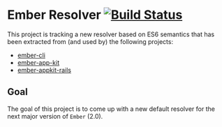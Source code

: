 # Ember Resolver [![Build Status](https://travis-ci.org/ember-cli/ember-resolver.svg?branch=master)](https://travis-ci.org/ember-cli/ember-resolver)

This project is tracking a new resolver based on ES6 semantics that has been extracted from (and used by) the following projects:

* [ember-cli](https://github.com/ember-cli/ember-cli)
* [ember-app-kit](https://github.com/stefanpenner/ember-app-kit)
* [ember-appkit-rails](https://github.com/dockyard/ember-appkit-rails)

## Goal

The goal of this project is to come up with a new default resolver for the next major version of `Ember` (2.0).

